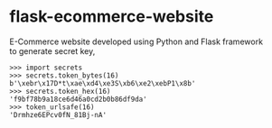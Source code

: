 # flask-ecommerce-website
E-Commerce website developed using Python and Flask framework  
to generate secret key,  
```
>>> import secrets
>>> secrets.token_bytes(16)
b'\xebr\x17D*t\xae\xd4\xe3S\xb6\xe2\xebP1\x8b'
>>> secrets.token_hex(16)
'f9bf78b9a18ce6d46a0cd2b0b86df9da'
>>> token_urlsafe(16)  
'Drmhze6EPcv0fN_81Bj-nA'
```
